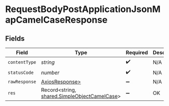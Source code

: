 # RequestBodyPostApplicationJsonMapCamelCaseResponse


## Fields

| Field                                                                                        | Type                                                                                         | Required                                                                                     | Description                                                                                  |
| -------------------------------------------------------------------------------------------- | -------------------------------------------------------------------------------------------- | -------------------------------------------------------------------------------------------- | -------------------------------------------------------------------------------------------- |
| `contentType`                                                                                | *string*                                                                                     | :heavy_check_mark:                                                                           | N/A                                                                                          |
| `statusCode`                                                                                 | *number*                                                                                     | :heavy_check_mark:                                                                           | N/A                                                                                          |
| `rawResponse`                                                                                | [AxiosResponse>](https://axios-http.com/docs/res_schema)                                     | :heavy_minus_sign:                                                                           | N/A                                                                                          |
| `res`                                                                                        | Record<string, [shared.SimpleObjectCamelCase](../../models/shared/simpleobjectcamelcase.md)> | :heavy_minus_sign:                                                                           | OK                                                                                           |